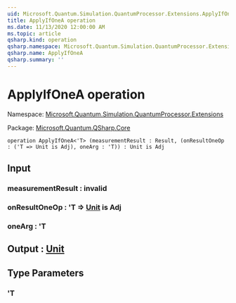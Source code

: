 ```yaml
---
uid: Microsoft.Quantum.Simulation.QuantumProcessor.Extensions.ApplyIfOneA
title: ApplyIfOneA operation
ms.date: 11/13/2020 12:00:00 AM
ms.topic: article
qsharp.kind: operation
qsharp.namespace: Microsoft.Quantum.Simulation.QuantumProcessor.Extensions
qsharp.name: ApplyIfOneA
qsharp.summary: ''
---
```


# ApplyIfOneA operation

Namespace: [Microsoft.Quantum.Simulation.QuantumProcessor.Extensions](xref:Microsoft.Quantum.Simulation.QuantumProcessor.Extensions)

Package: [Microsoft.Quantum.QSharp.Core](https://nuget.org/packages/Microsoft.Quantum.QSharp.Core)




```qsharp
operation ApplyIfOneA<'T> (measurementResult : Result, (onResultOneOp : ('T => Unit is Adj), oneArg : 'T)) : Unit is Adj
```


## Input

### measurementResult : __invalid<Result>__




### onResultOneOp : 'T => [Unit](xref:microsoft.quantum.lang-ref.unit)  is Adj




### oneArg : 'T





## Output : [Unit](xref:microsoft.quantum.lang-ref.unit)



## Type Parameters

### 'T

